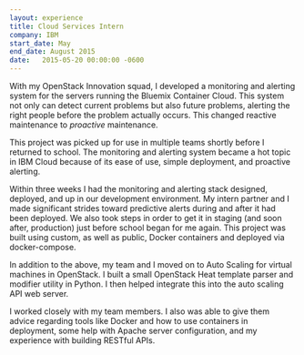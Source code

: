 ```yaml
---
layout: experience
title: Cloud Services Intern
company: IBM
start_date: May
end_date: August 2015
date:   2015-05-20 00:00:00 -0600
---
```

With my OpenStack Innovation squad, I developed a monitoring and alerting system for the servers running the Bluemix Container Cloud. This system not only can detect current problems but also future problems, alerting the right people before the problem actually occurs. This changed reactive maintenance to _proactive_ maintenance.

This project was picked up for use in multiple teams shortly before I returned to school. The monitoring and alerting system became a hot topic in IBM Cloud because of its ease of use, simple deployment, and proactive alerting.

Within three weeks I had the monitoring and alerting stack designed, deployed, and up in our development environment. My intern partner and I made significant strides toward predictive alerts during and after it had been deployed. We also took steps in order to get it in staging (and soon after, production) just before school began for me again. This project was built using custom, as well as public, Docker containers and deployed via docker-compose.

In addition to the above, my team and I moved on to Auto Scaling for virtual machines in OpenStack. I built a small OpenStack Heat template parser and modifier utility in Python. I then helped integrate this into the auto scaling API web server.

I worked closely with my team members. I also was able to give them advice regarding tools like Docker and how to use containers in deployment, some help with Apache server configuration, and my experience with building RESTful APIs.
